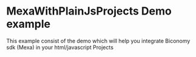 # MexaWithPlainJsProjects Demo example
This example consist of the demo which will help you integrate Biconomy sdk (Mexa) in your html/javascript Projects